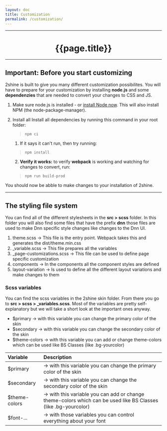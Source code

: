 ```yaml
---
layout: doc
title: Customization 
permalink: /customization/
---
```


---

# <center> {{page.title}}  </center>

---

## Important: Before you start customizing 

2shine is built to give you many different customization possibilites. You will have to prepare for your customization by installing **node.js** and some **dependenzies** that are needed to convert your changes to CSS and JS. 

1. Make sure node.js is installed - or [install Node now](https://nodejs.org/en/download/). This will also install NPM (the node-package-manager).

2. Install all Install all dependencies by running this command in your root folder: 

    > `npm ci`

    1. If it says it can't run, then try running:

      > `npm install`

    2. **Verify it works:** to verify **webpack** is working and watching for changes to convert, run: 

      > `npm run build-prod`

You should now be abble to make changes to your installation of 2shine. 

---

## The styling file system 

You can find all of the different stylesheets in the **src > scss** folder. In this folder you will also find some files that have the prefix **dnn** those files are used to make Dnn specific style changes like changes to the Dnn UI.  

1. theme.scss -> This file is the entry point. Webpack takes this and generates the dist/theme.min.css
2. _variable.scss -> This file prepares all the variables
3. _page-customizations.scss -> This file can be used to define page specific customization 
4. components -> In the components all the component styles are defined 
5. layout-variation -> Is used to define all the different layout variations and make changes to them

### Scss variables

You can find the scss variables in the 2shine skin folder. From there you go to **src > scss > _variables.scss**. Most of the variables are pretty self-explanatory but we will take a short look at the important ones anyway. 

- $primary      -> with this variable you can change the primary color of the skin 
- $secondary    -> with this variable you can change the secondary color of the skin 
- $theme-colors -> with this variable you can add or change theme-colors which can be used like BS Classes (like .bg-yourcolor) 

| **Variable** | **Description** |
|:-------------|:----------------|
|$primary         | -> with this variable you can change the primary color of the skin |
|$secondary       | -> with this variable you can change the secondary color of the skin |
|$theme-colors    | -> with this variable you can add or change theme-colors which can be used like BS Classes (like .bg-yourcolor) |
|$font-... | -> with those variables you can control everything about your font | 

